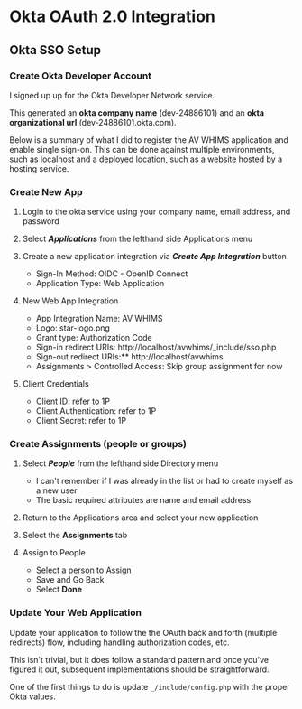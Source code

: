 # Okta OAuth 2.0 Integration

## Okta SSO Setup

### Create Okta Developer Account
I signed up up for the Okta Developer Network service.  

This generated an **okta company name** (dev-24886101) and an **okta organizational url** (dev-24886101.okta.com).

Below is a summary of what I did to register the AV WHIMS application and enable single sign-on. This can be done against multiple environments, such as localhost and a deployed location, such as a website hosted by a hosting service.

### Create New App
1. Login to the okta service using your company name, email address, and password  

2. Select _**Applications**_ from the lefthand side Applications menu

3. Create a new application integration via **_Create App Integration_** button  
   - Sign-In Method: OIDC - OpenID Connect  
   - Application Type: Web Application

4. New Web App Integration
   - App Integration Name: AV WHIMS
   - Logo: star-logo.png
   - Grant type: Authorization Code
   - Sign-in redirect URIs: http://localhost/avwhims/_include/sso.php
   - Sign-out redirect URIs:** http://localhost/avwhims
   - Assignments > Controlled Access: Skip group assignment for now

5. Client Credentials
   - Client ID: refer to 1P
   - Client Authentication: refer to 1P
   - Client Secret: refer to 1P

### Create Assignments (people or groups)
1. Select _**People**_ from the lefthand side Directory menu  
   - I can't remember if I was already in the list or had to create myself as a new user
   - The basic required attributes are name and email address

2. Return to the Applications area and select your new application  

3. Select the **Assignments** tab

4. Assign to People
   - Select a person to Assign
   - Save and Go Back
   - Select **Done**

### Update Your Web Application
Update your application to follow the the OAuth back and forth (multiple redirects) flow, including handling authorization codes, etc.  

This isn't trivial, but it does follow a standard pattern and once you've figured it out, subsequent implementations should be straightforward.

One of the first things to do is update `_/include/config.php` with the proper Okta values.
